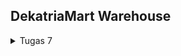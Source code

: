 ## DekatriaMart Warehouse

<details>
<summary>Tugas 7</summary>

## Daftar Isi

1. [Proses Pengerjaan Tugas](#proses-pengerjaan-tugas)
2. [Perbedaan antara Stateless dan Stateful Widget](#perbedaan-antara-stateless-dan-stateful-widget)
3. [Daftar Widget pada Tugas ini beserta Kegunaannya](#daftar-widget-pada-tugas-ini-beserta-kegunaannya)

## Proses Pengerjaan Tugas

1. Membuat project flutter `dekatriamart_warehouse`.
    ```
    flutter create dekatriamart_warehouse
    ```
2. Membuat file baru bernama `menu.dart`.
3. Mengisi file `menu.dart` dengan widget stateless bernama `MyHomePage`.
    ```dart
    class MyHomePage extends StatelessWidget {
        MyHomePage({Key? key}) : super(key: key);

        @override
        Widget build(BuildContext context) {
            return Scaffold(
                ...
            );
        }
    }
    ```
4. Meng-import file `menu.dart` ke file `main.dart`.
    ```dart
    import 'package:dekatriamart_warehouse/menu.dart';
    ```
5. Membuat class widget bernama `ShopItem` untuk membuat object item pada file `menu.dart`.
    ```dart
    class ShopItem {
        final String name;
        final IconData icon;
        final Color color;

        ShopItem(this.name, this.icon, this.color);
    }
    ```
6. Membuat list of items yang ingin dibuat pada file `menu.dart`.
7. Membuat class widget bernama `ShopCard` untuk menampilkan object-object `ShopItem` dalam bentuk card pada file `menu.dart`. Card akan menampilkan `SnackBar` ketika diklik.
8. Menambahkan kode untuk menampilkan semua `ShopCard` yang telah dibuat dalam tampilan grid pada `Scaffold` `MyHomePage` pada file `menu.dart`.
9. Membuat repositori baru di github bernama `DekatriaMart-Warehouse-Mobile` dengan visibilitas `Public`
10. Menghubungkan Repositori Lokal dengan Repositori di GitHub

## Perbedaan antara Stateless dan Stateful Widget

<table>
  <thead>
    <tr>
      <th>Stateless Widget</th>
      <th>Stateful Widget</th>
    </tr>
  </thead>
  <tbody>
    <tr>
      <td>Static Widgets</td>
      <td>Dynamic Widgets</td>
    </tr>
    <tr>
      <td>Tidak bergantung pada perubahan data atau perubahan perilaku.</td>
      <td>Dapat diperbarui selama runtime berdasarkan tindakan pengguna atau perubahan data.</td>
    </tr>
    <tr>
      <td>Tidak memiliki state internal.</td>
      <td>Memiliki state internal.</td>
    </tr>
    <tr>
      <td>Akan dirender sekali dan tidak akan memperbarui dirinya sendiri, tetapi hanya akan diperbarui ketika data eksternal berubah.</td>
      <td>Dapat merender ulang jika data masukan berubah atau jika state Widget berubah.</td>
    </tr>
    <tr>
      <td>
        <pre>
            <code>
class MyApp extends StatelessWidget {
  @override
  Widget build(BuildContext context) {
    return Container();
  }
}
            </code>
        </pre>
      </td>
      <td>
        <pre>
            <code>
class MyApp extends StatefulWidget {
  @override
  _MyAppState createState() => _MyAppState();
}
class _MyAppState extends State<MyApp> {
  @override
  Widget build(BuildContext context) {
    return Container();
  }
}
            </code>
          </pre>
        </td>
    </tr>
  </tbody>
</table>

<small>
Sumber: <br>  
https://www.geeksforgeeks.org/flutter-stateful-vs-stateless-widgets/ <br>
https://www.codingninjas.com/studio/library/flutter-stateful-and-stateless-widgets
</small>

## Daftar Widget pada Tugas ini beserta Kegunaannya

1. `Scaffold`: Ini adalah widget yang digunakan untuk membuat kerangka aplikasi dengan elemen-elemen seperti appBar, body, dan lain-lain.

2. `AppBar`: Widget ini digunakan untuk menampilkan bilah atas aplikasi yang berisi judul aplikasi.

3. `Text`: Widget ini digunakan untuk menampilkan teks. 

4. `SingleChildScrollView`: Ini adalah widget wrapper yang dapat  memungkinkan konten didalamnya dapat di-scroll jika dibutuhkan.

5. `Padding`: Ini adalah widget yang digunakan untuk memberikan jarak atau bantalan pada elemen-elemen dalam widget.

6. `Column`: Ini adalah widget yang digunakan untuk menampilkan anak-anak (children) dalam tata letak vertikal.

7. `GridView`: Widget ini digunakan untuk menampilkan item-item yang terorganisir dalam grid. Jumlah kolom dan baris grid dapat ditentukan oleh parameter crossAxisCount dan mainAxisCount.

8. `ShopItem`: Ini adalah class untuk merepresentasikan item. Class ini memiliki atribut name, icon, dan color.

9. `ShopCard`: Ini adalah widget untuk menampilkan card yang berisi icon dan text, dengan warna latar belakang dari setiap item. Ini menggunakan data dari ShopItem untuk mengatur tampilan card.

10. `Material`: Ini adalah widget yang digunakan untuk memberikan latar belakang (background) dengan warna pada card di dalam tata letak grid.

11. `InkWell`: Widget ini digunakan sebagai area yang responsif terhadap sentuhan pengguna. Ini digunakan di dalam card untuk mendeteksi ketika pengguna menyentuh card. Ketika card disentuh, sebuah SnackBar ditampilkan kepada pengguna.

12. `Container`: Ini adalah widget yang digunakan untuk mengelompokkan icon dan teks dalam setiap card. Ini juga mengatur jarak (padding) dan latar belakang card.

13. `Center`: Widget ini digunakan untuk mengatur children-nya menjadi di tengah card, sehingga icon dan teks berada di tengah card.

14. `Icon`: Widget ini digunakan untuk menampilkan icon. Setiap card memiliki icon yang berbeda sesuai dengan jenis item yang direpresentasikan.

<small>
Sumber: <br>  
https://api.flutter.dev/flutter/material/material-library.html
</small>

</details>
